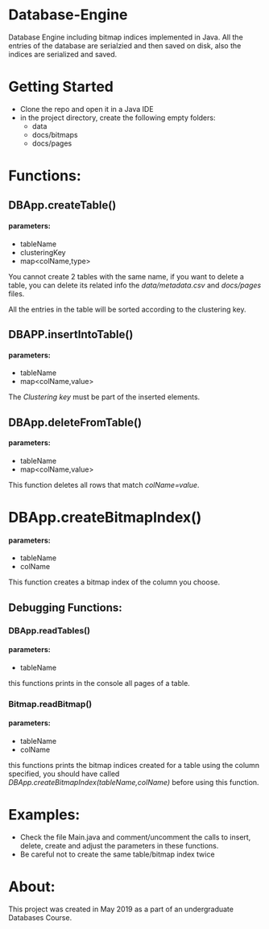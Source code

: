 # Database-Engine
Database Engine including bitmap indices implemented in Java.
All the entries of the database are serialzied and then saved on disk, also the indices are serialized and saved.
# Getting Started
* Clone the repo and open it in a Java IDE
* in the project directory, create the following empty folders:
    * data
    * docs/bitmaps
    * docs/pages
# Functions:

## DBApp.createTable()
#### parameters:
* tableName
* clusteringKey 
* map<colName,type>


You cannot create 2 tables with the same name, if you want to delete a table, you can delete its related info the *data/metadata.csv* and *docs/pages* files.

All the entries in the table will be sorted according to the clustering key.
## DBAPP.insertIntoTable()
#### parameters:
* tableName
* map<colName,value>

The *Clustering key* must be part of the inserted elements.

## DBApp.deleteFromTable()
#### parameters:
* tableName
* map<colName,value>

This function deletes all rows that match *colName=value*.
# DBApp.createBitmapIndex()
#### parameters:
* tableName
* colName

This function creates a bitmap index of the column you choose.


## Debugging Functions:

### DBApp.readTables()
#### parameters:
* tableName

this functions prints in the console all pages of a table.
### Bitmap.readBitmap()
#### parameters:
* tableName
* colName

this functions prints the bitmap indices created for a table using the column specified, you should have called *DBApp.createBitmapIndex(tableName,colName)* before using this function.

# Examples:
* Check the file Main.java and comment/uncomment the calls to insert, delete, create and adjust the parameters in these functions.
* Be careful not to create the same table/bitmap index twice

# About:
This project was created in May 2019 as a part of an undergraduate Databases Course.

